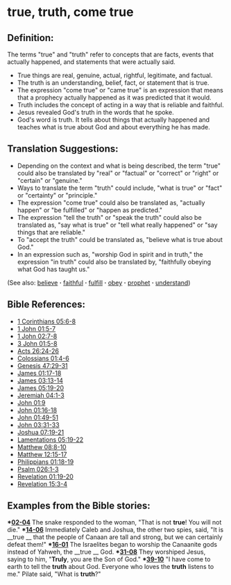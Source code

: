 # true, truth, come true #

## Definition: ##

The terms "true" and "truth" refer to concepts that are facts, events that actually happened, and statements that were actually said.

* True things are real, genuine, actual, rightful, legitimate, and factual.
* The truth is an understanding, belief, fact, or statement that is true.
* The expression "come true" or "came true" is an expression that means that a prophecy actually happened as it was predicted that it would.
* Truth includes the concept of acting in a way that is reliable and faithful.
* Jesus revealed God's truth in the words that he spoke.
* God's word is truth. It tells about things that actually happened and teaches what is true about God and about everything he has made.

## Translation Suggestions: ##

* Depending on the context and what is being described, the term "true" could also be translated by "real" or "factual" or "correct" or "right" or "certain" or "genuine."
* Ways to translate the term "truth" could include, "what is true" or "fact" or "certainty" or "principle."
* The expression "come true" could also be translated as, "actually happen" or "be fulfilled" or "happen as predicted." 
* The expression "tell the truth" or "speak the truth" could also be translated as, "say what is true" or "tell what really happened" or "say things that are reliable."
* To "accept the truth" could be translated as, "believe what is true about God."
* In an expression such as, "worship God in spirit and in truth," the expression "in truth" could also be translated by, "faithfully obeying what God has taught us."

(See also: [believe](../kt/believe.md) **·** [faithful](../kt/faithful.md) **·** [fulfill](../kt/fulfill.md) **·** [obey](../other/obey.md) **·** [prophet](../kt/prophet.md) **·** [understand](../other/understand.md))

## Bible References: ##

* [1 Corinthians 05:6-8](https://door43.org/en/bible/notes/1co/05/06)
* [1 John 01:5-7](https://door43.org/en/bible/notes/1jn/01/05)
* [1 John 02:7-8](https://door43.org/en/bible/notes/1jn/02/07)
* [3 John 01:5-8](https://door43.org/en/bible/notes/3jn/01/05)
* [Acts 26:24-26](https://door43.org/en/bible/notes/act/26/24)
* [Colossians 01:4-6](https://door43.org/en/bible/notes/col/01/04)
* [Genesis 47:29-31](https://door43.org/en/bible/notes/gen/47/29)
* [James 01:17-18](https://door43.org/en/bible/notes/jas/01/17)
* [James 03:13-14](https://door43.org/en/bible/notes/jas/03/13)
* [James 05:19-20](https://door43.org/en/bible/notes/jas/05/19)
* [Jeremiah 04:1-3](https://door43.org/en/bible/notes/jer/04/01)
* [John 01:9](https://door43.org/en/bible/notes/jhn/01/09)
* [John 01:16-18](https://door43.org/en/bible/notes/jhn/01/16)
* [John 01:49-51](https://door43.org/en/bible/notes/jhn/01/49)
* [John 03:31-33](https://door43.org/en/bible/notes/jhn/03/31)
* [Joshua 07:19-21](https://door43.org/en/bible/notes/jos/07/19)
* [Lamentations 05:19-22](https://door43.org/en/bible/notes/lam/05/19)
* [Matthew 08:8-10](https://door43.org/en/bible/notes/mat/08/08)
* [Matthew 12:15-17](https://door43.org/en/bible/notes/mat/12/15)
* [Philippians 01:18-19](https://door43.org/en/bible/notes/php/01/18)
* [Psalm 026:1-3](https://door43.org/en/bible/notes/psa/026/001)
* [Revelation 01:19-20](https://door43.org/en/bible/notes/rev/01/19)
* [Revelation 15:3-4](https://door43.org/en/bible/notes/rev/15/03)

## Examples from the Bible stories: ##

  __*[02-04](https://door43.org/en/obs/notes/frames/02-04)__ The snake responded to the woman, "That is not __true__! You will not die."
  __*[14-06](https://door43.org/en/obs/notes/frames/14-06)__ Immediately Caleb and Joshua, the other two spies, said, "It is __true __ that the people of Canaan are tall and strong, but we can certainly defeat them!"
  __*[16-01](https://door43.org/en/obs/notes/frames/16-01)__ The Israelites began to worship the Canaanite gods instead of Yahweh, the __true __ God.
  __*[31-08](https://door43.org/en/obs/notes/frames/31-08)__ They worshiped Jesus, saying to him, "__Truly__, you are the Son of God." 
  __*[39-10](https://door43.org/en/obs/notes/frames/39-10)__ "I have come to earth to tell the __truth__ about God. Everyone who loves the __truth__ listens to me." Pilate said, "What is __truth__?"




